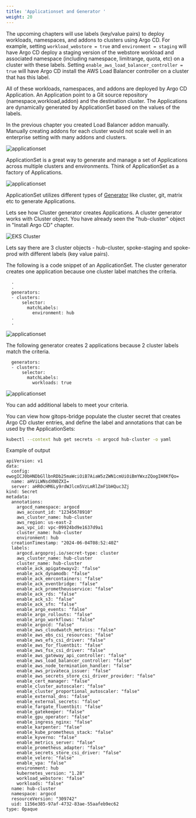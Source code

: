 ```yaml
---
title: 'Applicationset and Generator '
weight: 20
---
```


The upcoming chapters will use labels (key/value pairs) to deploy workloads, namespaces, and addons to clusters using Argo CD. For example, setting `workload_webstore = true` and `environment = staging` will have Argo CD deploy a staging version of the webstore workload and associated namespace (including namespace, limitrange, quota, etc) on a cluster with these labels. Setting `enable_aws_load_balancer_controller = true` will have Argo CD install the AWS Load Balancer controller on a cluster that has this label.

All of these workloads, namespaces, and addons are deployed by Argo CD Application. An Application point to a Git source repository (namespace,workload,addon) and the destination cluster. The Applications are dynamically generated by ApplicationSet based on the values of the labels.

In the previous chapter you created Load Balancer addon manually. Manually creating  addons for each cluster would not scale well in an enterprise setting with many addons and clusters.

![applicationset](/static/images/multicluster-addons.png)


ApplicationSet is a great way to generate and manage a set of  Applications across multiple clusters and environments.
Think of  ApplicationSet as a factory of Applications.

![applicationset](/static/images/applicationset.png)

ApplicationSet utilizes different types of [Generator](https://argo-cd.readthedocs.io/en/stable/operator-manual/applicationset/Generators/) like cluster, git, matrix etc to generate Applications. 

Lets see how Cluster generator creates Applications. A cluster generator works with Cluster object. You have already seen the "hub-cluster" object in "Install Argo CD" chapter.

![EKS Cluster](/static/images/argocd-cluster-object.png)


Lets say there are 3 cluster objects - hub-cluster, spoke-staging and spoke-prod with different labels (key value pairs).

The following is a code snippet of an ApplicationSet. The cluster generator creates one application because one cluster label matches the criteria.

```
  .
  .
  generators:
  - clusters:
      selector:
        matchLabels:
          environment: hub
  .
  .
```
![applicationset](/static/images/applicationset-controlplane.png)

The following generator creates 2 applications because 2 cluster labels match the criteria.

```
  generators:
  - clusters:
      selector:
        matchLabels:
          workloads: true
```
![applicationset](/static/images/applicationset-workloads.png)

You can add additional labels to meet your criteria.

You can view how gitops-bridge populate the cluster secret that creates Argo CD cluster entries, and define the label and annotations that can be used by the ApplicationSets: 

```bash
kubectl --context hub get secrets -n argocd hub-cluster -o yaml
```

Example of output

```
apiVersion: v1
data:
  config: ewogICJ0bHNDbGllbnRDb25maWciOiB7AiaW5zZWN1cmUiOiBmYWxzZQogIH0KfQo=
  name: aHViLWNsdXN0ZXI=
  server: aHR0cHM6Ly9rdWJlcm5VzLmRlZmF1bHQuc3Zj
kind: Secret
metadata:
  annotations:
    argocd_namespace: argocd
    aws_account_id: "12345678910"
    aws_cluster_name: hub-cluster
    aws_region: us-east-2
    aws_vpc_id: vpc-09924bd9e1637d9a1
    cluster_name: hub-cluster
    environment: hub
  creationTimestamp: "2024-06-04T08:52:40Z"
  labels:
    argocd.argoproj.io/secret-type: cluster
    aws_cluster_name: hub-cluster
    cluster_name: hub-cluster
    enable_ack_apigatewayv2: "false"
    enable_ack_dynamodb: "false"
    enable_ack_emrcontainers: "false"
    enable_ack_eventbridge: "false"
    enable_ack_prometheusservice: "false"
    enable_ack_rds: "false"
    enable_ack_s3: "false"
    enable_ack_sfn: "false"
    enable_argo_events: "false"
    enable_argo_rollouts: "false"
    enable_argo_workflows: "false"
    enable_argocd: "false"
    enable_aws_cloudwatch_metrics: "false"
    enable_aws_ebs_csi_resources: "false"
    enable_aws_efs_csi_driver: "false"
    enable_aws_for_fluentbit: "false"
    enable_aws_fsx_csi_driver: "false"
    enable_aws_gateway_api_controller: "false"
    enable_aws_load_balancer_controller: "false"
    enable_aws_node_termination_handler: "false"
    enable_aws_privateca_issuer: "false"
    enable_aws_secrets_store_csi_driver_provider: "false"
    enable_cert_manager: "false"
    enable_cluster_autoscaler: "false"
    enable_cluster_proportional_autoscaler: "false"
    enable_external_dns: "false"
    enable_external_secrets: "false"
    enable_fargate_fluentbit: "false"
    enable_gatekeeper: "false"
    enable_gpu_operator: "false"
    enable_ingress_nginx: "false"
    enable_karpenter: "false"
    enable_kube_prometheus_stack: "false"
    enable_kyverno: "false"
    enable_metrics_server: "false"
    enable_prometheus_adapter: "false"
    enable_secrets_store_csi_driver: "false"
    enable_velero: "false"
    enable_vpa: "false"
    environment: hub
    kubernetes_version: "1.28"
    workload_webstore: "false"
    workloads: "false"
  name: hub-cluster
  namespace: argocd
  resourceVersion: "309742"
  uid: 1156e385-97af-4732-83ae-55aafeb9ec62
type: Opaque
```